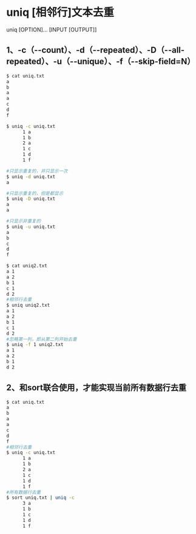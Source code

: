 # uniq [相邻行]文本去重
uniq [OPTION]... [INPUT [OUTPUT]]

## 1、-c（--count）、-d（--repeated）、-D（--all-repeated）、-u（--unique）、-f（--skip-field=N）
```bash
$ cat uniq.txt
a
b
a
a
c
d
f

$ uniq -c uniq.txt
      1 a
      1 b
      2 a
      1 c
      1 d
      1 f

#只显示重复的，并只显示一次
$ uniq -d uniq.txt
a

#只显示重复的，但是都显示
$ uniq -D uniq.txt
a
a

#只显示非重复的
$ uniq -u uniq.txt
a
b
c
d
f

$ cat uniq2.txt
a 1
a 2
b 1
c 1
d 2
#相邻行去重
$ uniq uniq2.txt
a 1
a 2
b 1
c 1
d 2
#忽略第一列，即从第二列开始去重
$ uniq -f 1 uniq2.txt
a 1
a 2
b 1
d 2
```

## 2、和sort联合使用，才能实现当前所有数据行去重
```bash
$ cat uniq.txt
a
b
a
a
c
d
f
#相邻行去重
$ uniq -c uniq.txt
      1 a
      1 b
      2 a
      1 c
      1 d
      1 f
#所有数据行去重
$ sort uniq.txt | uniq -c
      3 a
      1 b
      1 c
      1 d
      1 f
```

